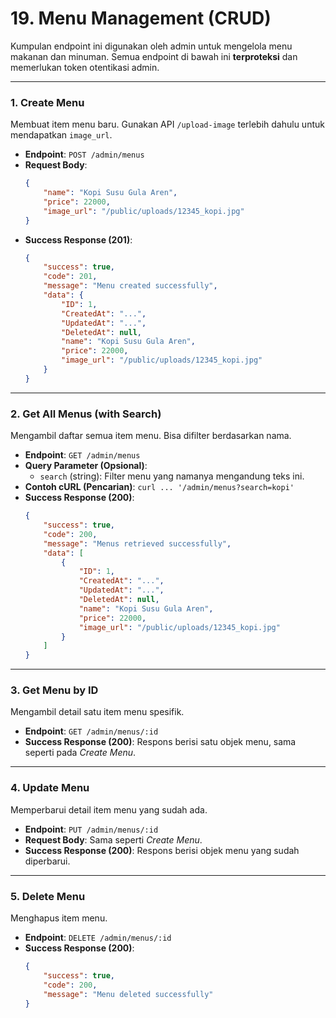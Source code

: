 # 19. Menu Management (CRUD)

Kumpulan endpoint ini digunakan oleh admin untuk mengelola menu makanan dan minuman. Semua endpoint di bawah ini **terproteksi** dan memerlukan token otentikasi admin.

---

### 1. Create Menu

Membuat item menu baru. Gunakan API `/upload-image` terlebih dahulu untuk mendapatkan `image_url`.

- **Endpoint**: `POST /admin/menus`
- **Request Body**:
  ```json
  {
      "name": "Kopi Susu Gula Aren",
      "price": 22000,
      "image_url": "/public/uploads/12345_kopi.jpg"
  }
  ```
- **Success Response (201)**:
  ```json
  {
      "success": true,
      "code": 201,
      "message": "Menu created successfully",
      "data": {
          "ID": 1,
          "CreatedAt": "...",
          "UpdatedAt": "...",
          "DeletedAt": null,
          "name": "Kopi Susu Gula Aren",
          "price": 22000,
          "image_url": "/public/uploads/12345_kopi.jpg"
      }
  }
  ```

---

### 2. Get All Menus (with Search)

Mengambil daftar semua item menu. Bisa difilter berdasarkan nama.

- **Endpoint**: `GET /admin/menus`
- **Query Parameter (Opsional)**:
  - `search` (string): Filter menu yang namanya mengandung teks ini.
- **Contoh cURL (Pencarian)**: `curl ... '/admin/menus?search=kopi'`
- **Success Response (200)**:
  ```json
  {
      "success": true,
      "code": 200,
      "message": "Menus retrieved successfully",
      "data": [
          {
              "ID": 1,
              "CreatedAt": "...",
              "UpdatedAt": "...",
              "DeletedAt": null,
              "name": "Kopi Susu Gula Aren",
              "price": 22000,
              "image_url": "/public/uploads/12345_kopi.jpg"
          }
      ]
  }
  ```

---

### 3. Get Menu by ID

Mengambil detail satu item menu spesifik.

- **Endpoint**: `GET /admin/menus/:id`
- **Success Response (200)**: Respons berisi satu objek menu, sama seperti pada *Create Menu*.

---

### 4. Update Menu

Memperbarui detail item menu yang sudah ada.

- **Endpoint**: `PUT /admin/menus/:id`
- **Request Body**: Sama seperti *Create Menu*.
- **Success Response (200)**: Respons berisi objek menu yang sudah diperbarui.

---

### 5. Delete Menu

Menghapus item menu.

- **Endpoint**: `DELETE /admin/menus/:id`
- **Success Response (200)**:
  ```json
  {
      "success": true,
      "code": 200,
      "message": "Menu deleted successfully"
  }
  ```